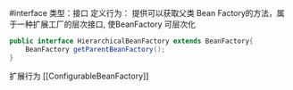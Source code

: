 #interface
类型：接口
定义行为：
提供可以获取父类 Bean Factory的方法，属于一种扩展工厂的层次接口,
使BeanFactory 可层次化

```java
public interface HierarchicalBeanFactory extends BeanFactory{  
    BeanFactory getParentBeanFactory();  
}
```

扩展行为
[[ConfigurableBeanFactory]]